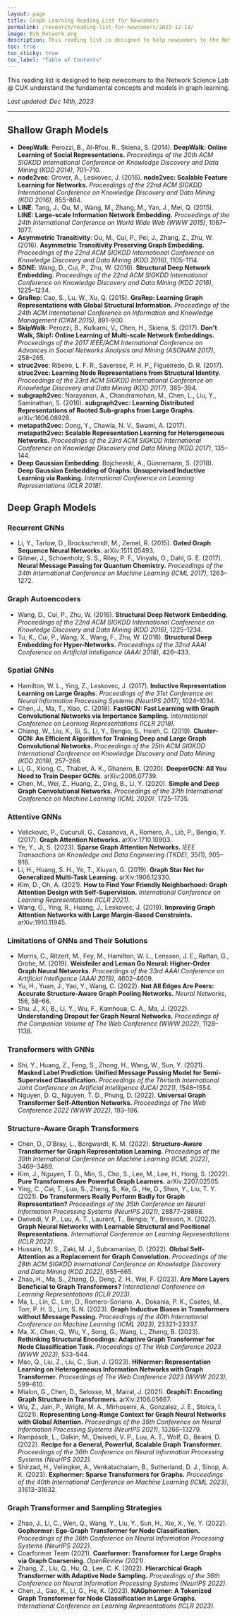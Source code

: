 ```yaml
---
layout: page
title: Graph Learning Reading List for Newcomers
permalink: /research/reading-list-for-newcomers/2023-12-14/
image: Bib_Network.png
description: This reading list is designed to help newcomers to the Network Science Lab @ CUK understand the fundamental concepts and models in graph learning.
toc: true
toc_sticky: true
toc_label: "Table of Contents"
---
```


<!-- ![image](https://github.com/NSLab-CUK/NSLab-CUK.github.io/assets/100113405/96ea07b1-9117-4436-9e78-5f554d6629a4) -->

This reading list is designed to help newcomers to the Network Science Lab @ CUK understand the fundamental concepts and models in graph learning.

_Last updated: Dec 14th, 2023_

***

## Shallow Graph Models
- **DeepWalk**: Perozzi, B., Al-Rfou, R., Skiena, S. (2014). **DeepWalk: Online Learning of Social Representations.** *Proceedings of the 20th ACM SIGKDD International Conference on Knowledge Discovery and Data Mining (KDD 2014)*, 701–710.
- **node2vec**: Grover, A., Leskovec, J. (2016). **node2vec: Scalable Feature Learning for Networks.** *Proceedings of the 22nd ACM SIGKDD International Conference on Knowledge Discovery and Data Mining (KDD 2016)*, 855–864.
- **LINE**: Tang, J., Qu, M., Wang, M., Zhang, M., Yan, J., Mei, Q. (2015). **LINE: Large-scale Information Network Embedding.** *Proceedings of the 24th International Conference on World Wide Web (WWW 2015)*, 1067–1077.
- **Asymmetric Transitivity**: Ou, M., Cui, P., Pei, J., Zhang, Z., Zhu, W. (2016). **Asymmetric Transitivity Preserving Graph Embedding.** *Proceedings of the 22nd ACM SIGKDD International Conference on Knowledge Discovery and Data Mining (KDD 2016)*, 1105–1114.
- **SDNE**: Wang, D., Cui, P., Zhu, W. (2016). **Structural Deep Network Embedding.** *Proceedings of the 22nd ACM SIGKDD International Conference on Knowledge Discovery and Data Mining (KDD 2016)*, 1225–1234.
- **GraRep**: Cao, S., Lu, W., Xu, Q. (2015). **GraRep: Learning Graph Representations with Global Structural Information.** *Proceedings of the 24th ACM International Conference on Information and Knowledge Management (CIKM 2015)*, 891–900.
- **SkipWalk**: Perozzi, B., Kulkarni, V., Chen, H., Skiena, S. (2017). **Don't Walk, Skip!: Online Learning of Multi-scale Network Embeddings.** *Proceedings of the 2017 IEEE/ACM International Conference on Advances in Social Networks Analysis and Mining (ASONAM 2017)*, 258–265.
- **struc2vec**: Ribeiro, L. F. R., Saverese, P. H. P., Figueiredo, D. R. (2017). **struc2vec: Learning Node Representations from Structural Identity.** *Proceedings of the 23rd ACM SIGKDD International Conference on Knowledge Discovery and Data Mining (KDD 2017)*, 385–394.
- **subgraph2vec**: Narayanan, A., Chandramohan, M., Chen, L., Liu, Y., Saminathan, S. (2016). **subgraph2vec: Learning Distributed Representations of Rooted Sub-graphs from Large Graphs.** arXiv:1606.08928.
- **metapath2vec**: Dong, Y., Chawla, N. V., Swami, A. (2017). **metapath2vec: Scalable Representation Learning for Heterogeneous Networks.** *Proceedings of the 23rd ACM SIGKDD International Conference on Knowledge Discovery and Data Mining (KDD 2017)*, 135–144.
- **Deep Gaussian Embedding**: Bojchevski, A., Günnemann, S. (2018). **Deep Gaussian Embedding of Graphs: Unsupervised Inductive Learning via Ranking.** *International Conference on Learning Representations (ICLR 2018)*.

## Deep Graph Models

### Recurrent GNNs
- Li, Y., Tarlow, D., Brockschmidt, M., Zemel, R. (2015). **Gated Graph Sequence Neural Networks.** arXiv:1511.05493.
- Gilmer, J., Schoenholz, S. S., Riley, P. F., Vinyals, O., Dahl, G. E. (2017). **Neural Message Passing for Quantum Chemistry.** *Proceedings of the 34th International Conference on Machine Learning (ICML 2017)*, 1263–1272.

### Graph Autoencoders
- Wang, D., Cui, P., Zhu, W. (2016). **Structural Deep Network Embedding.** *Proceedings of the 22nd ACM SIGKDD International Conference on Knowledge Discovery and Data Mining (KDD 2016)*, 1225–1234.
- Tu, K., Cui, P., Wang, X., Wang, F., Zhu, W. (2018). **Structural Deep Embedding for Hyper-Networks.** *Proceedings of the 32nd AAAI Conference on Artificial Intelligence (AAAI 2018)*, 426–433.

### Spatial GNNs
- Hamilton, W. L., Ying, Z., Leskovec, J. (2017). **Inductive Representation Learning on Large Graphs.** *Proceedings of the 31st Conference on Neural Information Processing Systems (NeurIPS 2017)*, 1024–1034.
- Chen, J., Ma, T., Xiao, C. (2018). **FastGCN: Fast Learning with Graph Convolutional Networks via Importance Sampling.** *International Conference on Learning Representations (ICLR 2018)*.
- Chiang, W., Liu, X., Si, S., Li, Y., Bengio, S., Hsieh, C. (2019). **Cluster-GCN: An Efficient Algorithm for Training Deep and Large Graph Convolutional Networks.** *Proceedings of the 25th ACM SIGKDD International Conference on Knowledge Discovery and Data Mining (KDD 2019)*, 257–266.
- Li, G., Xiong, C., Thabet, A. K., Ghanem, B. (2020). **DeeperGCN: All You Need to Train Deeper GCNs.** arXiv:2006.07739.
- Chen, M., Wei, Z., Huang, Z., Ding, B., Li, Y. (2020). **Simple and Deep Graph Convolutional Networks.** *Proceedings of the 37th International Conference on Machine Learning (ICML 2020)*, 1725–1735.

### Attentive GNNs
- Velickovic, P., Cucurull, G., Casanova, A., Romero, A., Liò, P., Bengio, Y. (2017). **Graph Attention Networks.** arXiv:1710.10903.
- Ye, Y., Ji, S. (2023). **Sparse Graph Attention Networks.** *IEEE Transactions on Knowledge and Data Engineering (TKDE)*, 35(1), 905–916.
- Li, H., Huang, S. H., Ye, T., Xiuyan, G. (2019). **Graph Star Net for Generalized Multi-Task Learning.** arXiv:1906.12330.
- Kim, D., Oh, A. (2021). **How to Find Your Friendly Neighborhood: Graph Attention Design with Self-Supervision.** *International Conference on Learning Representations (ICLR 2021)*.
- Wang, G., Ying, R., Huang, J., Leskovec, J. (2019). **Improving Graph Attention Networks with Large Margin-Based Constraints.** arXiv:1910.11945.

### Limitations of GNNs and Their Solutions
- Morris, C., Ritzert, M., Fey, M., Hamilton, W. L., Lenssen, J. E., Rattan, G., Grohe, M. (2019). **Weisfeiler and Leman Go Neural: Higher-Order Graph Neural Networks.** *Proceedings of the 33rd AAAI Conference on Artificial Intelligence (AAAI 2019)*, 4602–4609.
- Yu, H., Yuan, J., Yao, Y., Wang, C. (2022). **Not All Edges Are Peers: Accurate Structure-Aware Graph Pooling Networks.** *Neural Networks*, 156, 58–66.
- Shu, J., Xi, B., Li, Y., Wu, F., Kamhoua, C. A., Ma, J. (2022). **Understanding Dropout for Graph Neural Networks.** *Proceedings of the Companion Volume of The Web Conference (WWW 2022)*, 1128–1138.

### Transformers with GNNs
- Shi, Y., Huang, Z., Feng, S., Zhong, H., Wang, W., Sun, Y. (2021). **Masked Label Prediction: Unified Message Passing Model for Semi-Supervised Classification.** *Proceedings of the Thirtieth International Joint Conference on Artificial Intelligence (IJCAI 2021)*, 1548–1554.
- Nguyen, D. Q., Nguyen, T. D., Phung, D. (2022). **Universal Graph Transformer Self-Attention Networks.** *Proceedings of The Web Conference 2022 (WWW 2022)*, 193–196.

### Structure-Aware Graph Transformers
- Chen, D., O'Bray, L., Borgwardt, K. M. (2022). **Structure-Aware Transformer for Graph Representation Learning.** *Proceedings of the 39th International Conference on Machine Learning (ICML 2022)*, 3469–3489.
- Kim, J., Nguyen, T. D., Min, S., Cho, S., Lee, M., Lee, H., Hong, S. (2022). **Pure Transformers Are Powerful Graph Learners.** arXiv:2207.02505.
- Ying, C., Cai, T., Luo, S., Zheng, S., Ke, G., He, D., Shen, Y., Liu, T. Y. (2021). **Do Transformers Really Perform Badly for Graph Representation?** *Proceedings of the 35th Conference on Neural Information Processing Systems (NeurIPS 2021)*, 28877–28888.
- Dwivedi, V. P., Luu, A. T., Laurent, T., Bengio, Y., Bresson, X. (2022). **Graph Neural Networks with Learnable Structural and Positional Representations.** *International Conference on Learning Representations (ICLR 2022)*.
- Hussain, M. S., Zaki, M. J., Subramanian, D. (2022). **Global Self-Attention as a Replacement for Graph Convolution.** *Proceedings of the 28th ACM SIGKDD International Conference on Knowledge Discovery and Data Mining (KDD 2022)*, 655–665.
- Zhao, H., Ma, S., Zhang, D., Deng, Z. H., Wei, F. (2023). **Are More Layers Beneficial to Graph Transformers?** *International Conference on Learning Representations (ICLR 2023)*.
- Ma, L., Lin, C., Lim, D., Romero-Soriano, A., Dokania, P. K., Coates, M., Torr, P. H. S., Lim, S. N. (2023). **Graph Inductive Biases in Transformers without Message Passing.** *Proceedings of the 40th International Conference on Machine Learning (ICML 2023)*, 23321–23337.
- Ma, X., Chen, Q., Wu, Y., Song, G., Wang, L., Zheng, B. (2023). **Rethinking Structural Encodings: Adaptive Graph Transformer for Node Classification Task.** *Proceedings of The Web Conference 2023 (WWW 2023)*, 533–544.
- Mao, Q., Liu, Z., Liu, C., Sun, J. (2023). **HINormer: Representation Learning on Heterogeneous Information Networks with Graph Transformer.** *Proceedings of The Web Conference 2023 (WWW 2023)*, 599–610.
- Mialon, G., Chen, D., Selosse, M., Mairal, J. (2021). **GraphiT: Encoding Graph Structure in Transformers.** arXiv:2106.05667.
- Wu, Z., Jain, P., Wright, M. A., Mirhoseini, A., Gonzalez, J. E., Stoica, I. (2021). **Representing Long-Range Context for Graph Neural Networks with Global Attention.** *Proceedings of the 35th Conference on Neural Information Processing Systems (NeurIPS 2021)*, 13266–13279.
- Rampásek, L., Galkin, M., Dwivedi, V. P., Luu, A. T., Wolf, G., Beaini, D. (2022). **Recipe for a General, Powerful, Scalable Graph Transformer.** *Proceedings of the 36th Conference on Neural Information Processing Systems (NeurIPS 2022)*.
- Shirzad, H., Velingker, A., Venkatachalam, B., Sutherland, D. J., Sinop, A. K. (2023). **Exphormer: Sparse Transformers for Graphs.** *Proceedings of the 40th International Conference on Machine Learning (ICML 2023)*, 31613–31632.

### Graph Transformer and Sampling Strategies
- Zhao, J., Li, C., Wen, Q., Wang, Y., Liu, Y., Sun, H., Xie, X., Ye, Y. (2022). **Gophormer: Ego-Graph Transformer for Node Classification.** *Proceedings of the 36th Conference on Neural Information Processing Systems (NeurIPS 2022)*.
- Coarformer Team (2021). **Coarformer: Transformer for Large Graphs via Graph Coarsening.** *OpenReview (2021)*.
- Zhang, Z., Liu, Q., Hu, Q., Lee, C. K. (2022). **Hierarchical Graph Transformer with Adaptive Node Sampling.** *Proceedings of the 36th Conference on Neural Information Processing Systems (NeurIPS 2022)*.
- Chen, J., Gao, K., Li, G., He, K. (2023). **NAGphormer: A Tokenized Graph Transformer for Node Classification in Large Graphs.** *International Conference on Learning Representations (ICLR 2023)*.
